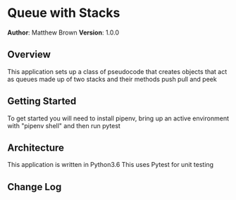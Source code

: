 # Queue with Stacks

**Author**: Matthew Brown
**Version**: 1.0.0

## Overview
This application sets up a class of pseudocode that creates objects that act as queues made up of two stacks and their methods push pull and peek

## Getting Started
To get started you will need to install pipenv, bring up an active environment with "pipenv shell" and then run pytest

## Architecture
This application is written in Python3.6
This uses Pytest for unit testing


## Change Log

